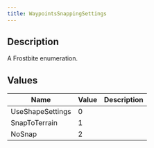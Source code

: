 ```yaml
---
title: WaypointsSnappingSettings
---
```

## Description

A Frostbite enumeration.

## Values

| Name             | Value | Description |
| ---------------- | ----- | ----------- |
| UseShapeSettings | 0     |             |
| SnapToTerrain    | 1     |             |
| NoSnap           | 2     |             |
